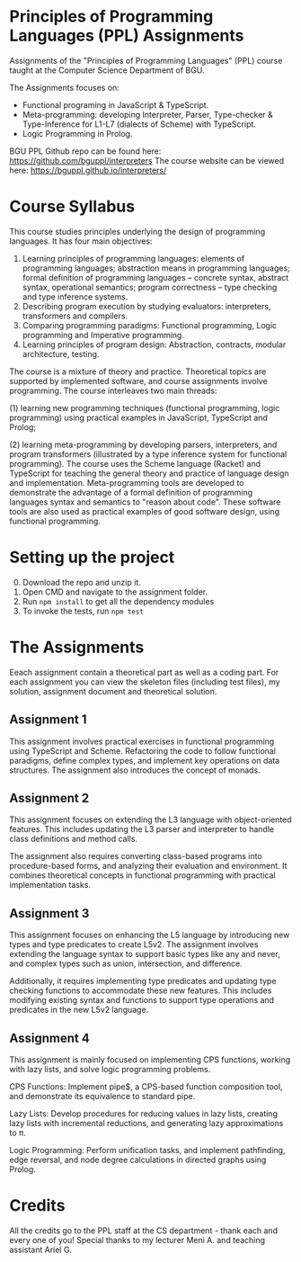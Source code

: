 # Principles of Programming Languages (PPL) Assignments

Assignments of the "Principles of Programming Languages" (PPL) course taught at the Computer Science Department of BGU.

The Assignments focuses on:
* Functional programing in JavaScript & TypeScript.
* Meta-programming: developing Interpreter, Parser, Type-checker & Type-Inference for L1-L7 (dialects of Scheme) with TypeScript.
* Logic Programming in Prolog.

BGU PPL Github repo can be found here: https://github.com/bguppl/interpreters
The course website can be viewed here: https://bguppl.github.io/interpreters/

# Course Syllabus
This course studies principles underlying the design of programming languages. It has four main objectives:

1. Learning principles of programming languages: elements of programming languages; abstraction means in programming languages; formal definition of programming languages – concrete syntax, abstract syntax, operational semantics; program correctness – type checking and type inference systems.
2. Describing program execution by studying evaluators: interpreters, transformers and compilers. 
3. Comparing programming paradigms: Functional programming, Logic programming and Imperative programming.
4. Learning principles of program design: Abstraction, contracts, modular architecture, testing.

The course is a mixture of theory and practice. Theoretical topics are supported by implemented software, and course assignments involve programming. The course interleaves two main threads:
 
(1) learning new programming techniques (functional programming, logic programming) using practical examples in JavaScript, TypeScript and Prolog; 

(2) learning meta-programming by developing parsers, interpreters, and program transformers (illustrated by a type inference system for functional programming). The course uses the Scheme language (Racket) and TypeScript for teaching the general theory and practice of language design and implementation. Meta-programming tools are developed to demonstrate the advantage of a formal definition of programming languages syntax and semantics to "reason about code". These software tools are also used as practical examples of good software design, using functional programming.

# Setting up the project
0. Download the repo and unzip it.
1. Open CMD and navigate to the assignment folder.
2. Run ```npm install``` to get all the dependency modules
3. To invoke the tests, run ```npm test```

# The Assignments
Eeach assignment contain a theoretical part as well as a coding part. For each assignment you can view the skeleton files (including test files), my solution, assignment document and theoretical solution.

## Assignment 1
This assignment involves practical exercises in functional programming using TypeScript and Scheme. Refactoring the code to follow functional paradigms, define complex types, and implement key operations on data structures.
The assignment also introduces the concept of monads.

## Assignment 2
This assignment focuses on extending the L3 language with object-oriented features. This includes updating the L3 parser and interpreter to handle class definitions and method calls. 

The assignment also requires converting class-based programs into procedure-based forms, and analyzing their evaluation and environment. It combines theoretical concepts in functional programming with practical implementation tasks.

## Assignment 3
This assignment focuses on enhancing the L5 language by introducing new types and type predicates to create L5v2. The assignment involves extending the language syntax to support basic types like any and never, and complex types such as union, intersection, and difference. 

Additionally, it requires implementing type predicates and updating type checking functions to accommodate these new features. This includes modifying existing syntax and functions to support type operations and predicates in the new L5v2 language.


## Assignment 4
This assignment is mainly focused on implementing CPS functions, working with lazy lists, and solve logic programming problems.

CPS Functions: Implement pipe$, a CPS-based function composition tool, and demonstrate its equivalence to standard pipe.

Lazy Lists: Develop procedures for reducing values in lazy lists, creating lazy lists with incremental reductions, and generating lazy approximations to π.

Logic Programming: Perform unification tasks, and implement pathfinding, edge reversal, and node degree calculations in directed graphs using Prolog.


# Credits
All the credits go to the PPL staff at the CS department - thank each and every one of you!
Special thanks to my lecturer Meni A. and teaching assistant Ariel G.